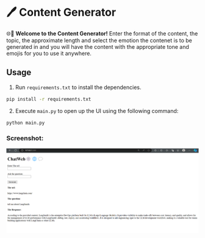# 🖊️ Content Generator

🌐💬 **Welcome to the Content Generator!** 
Enter the format of the content, the topic, the approximate length and select the emotion the contenet is to be generated in and you will have the content with the appropriate tone and emojis for you to use it anywhere.


## Usage
1. Run `requirements.txt` to install the dependencies.

```bash
pip install -r requirements.txt
```
2. Execute `main.py` to open up the UI using the following command:

```bash
python main.py
```
### Screenshot:
![App Screenshot](https://github.com/Satyajeet-code/Generative-AI/blob/main/ChatWeb/Screenshot%202024-07-23%20151109.png)
